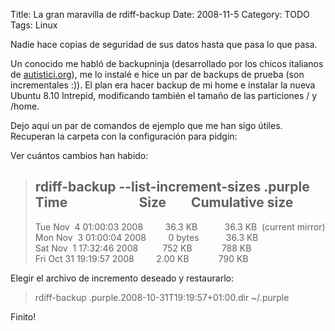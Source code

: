 Title: La gran maravilla de rdiff-backup
Date: 2008-11-5
Category: TODO
Tags: Linux

Nadie hace copias de seguridad de sus datos hasta que pasa lo que pasa.

Un conocido me habló de backupninja (desarrollado por los chicos
italianos de [autistici.org](http://autistici.org)), me lo instalé e hice un par de backups de prueba (son incrementales :)). El plan era
hacer backup de mi home e instalar la nueva Ubuntu 8.10 Intrepid, modificando también el tamaño de las particiones / y /home.

Dejo aquí un par de comandos de ejemplo que me han sigo útiles.  
Recuperan la carpeta con la configuración para pidgin:

Ver cuántos cambios han habido:

> rdiff-backup --list-increment-sizes .purple  
> Time                       Size        Cumulative size  
> -----------------------------------------------------------------------------  
> Tue Nov  4 01:00:03 2008         36.3 KB           36.3 KB  (current mirror)  
> Mon Nov  3 01:00:04 2008         0 bytes           36.3 KB  
> Sat Nov  1 17:32:46 2008          752 KB            788 KB  
> Fri Oct 31 19:19:57 2008         2.00 KB            790 KB

Elegir el archivo de incremento deseado y restaurarlo:

> rdiff-backup .purple.2008-10-31T19:19:57+01:00.dir ~/.purple

Finito!
